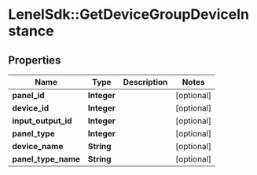 # LenelSdk::GetDeviceGroupDeviceInstance

## Properties
Name | Type | Description | Notes
------------ | ------------- | ------------- | -------------
**panel_id** | **Integer** |  | [optional] 
**device_id** | **Integer** |  | [optional] 
**input_output_id** | **Integer** |  | [optional] 
**panel_type** | **Integer** |  | [optional] 
**device_name** | **String** |  | [optional] 
**panel_type_name** | **String** |  | [optional] 

